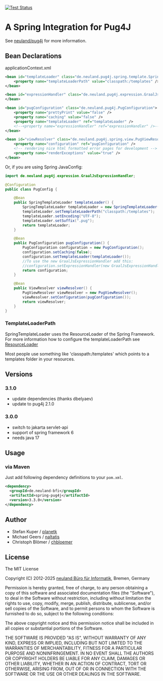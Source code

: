 [![Test Status](https://github.com/neuland/spring-pug4j/actions/workflows/test.yaml/badge.svg)](https://github.com/neuland/spring-pug4j/actions)

# A Spring Integration for Pug4J

See [neuland/pug4j](https://github.com/neuland/pug4j) for more information.

## Bean Declarations

applicationContext.xml

```xml
<bean id="templateLoader" class="de.neuland.pug4j.spring.template.SpringTemplateLoader">
	<property name="templateLoaderPath" value="classpath:/templates" />
</bean>

<bean id="expressionHandler" class="de.neuland.pug4j.expression.GraalJsExpressionHandler">
</bean>

<bean id="pugConfiguration" class="de.neuland.pug4j.PugConfiguration">
	<property name="prettyPrint" value="false" />
	<property name="caching" value="false" />
	<property name="templateLoader" ref="templateLoader" />
	<!--<property name="expressionHandler" ref="expressionHandler" />-->
</bean>

<bean id="viewResolver" class="de.neuland.pug4j.spring.view.PugViewResolver">
	<property name="configuration" ref="pugConfiguration" />
	<!-- rendering nice html formatted error pages for development -->
	<property name="renderExceptions" value="true" />
</bean>
```
Or, if you are using Spring JavaConfig:

```java
import de.neuland.pug4j.expression.GraalJsExpressionHandler;

@Configuration
public class PugConfig {

    @Bean
    public SpringTemplateLoader templateLoader() {
        SpringTemplateLoader templateLoader = new SpringTemplateLoader();
        templateLoader.setTemplateLoaderPath("classpath:/templates");
        templateLoader.setEncoding("UTF-8");
        templateLoader.setSuffix(".pug");
        return templateLoader;
    }

    @Bean
    public PugConfiguration pugConfiguration() {
        PugConfiguration configuration = new PugConfiguration();
        configuration.setCaching(false);
        configuration.setTemplateLoader(templateLoader());
        //To use the new GraalJsExpressionHandler add this:
        //configuration.setExpressionHandler(new GraalJsExpressionHandler());
        return configuration;
    }

    @Bean
    public ViewResolver viewResolver() {
        PugViewResolver viewResolver = new PugViewResolver();
        viewResolver.setConfiguration(pugConfiguration());
        return viewResolver;
    }
}
```
### TemplateLoaderPath
SpringTemplateLoader uses the ResourceLoader of the Spring Framework. For more information how to configure the templateLoaderPath see [ResourceLoader](https://docs.spring.io/spring-framework/docs/3.2.x/spring-framework-reference/html/resources.html#resources-resourceloader)

Most people use something like 'classpath:/templates' which points to a templates folder in your resources.

## Versions
### 3.1.0
* update dependencies (thanks dbelyaev)
* update to pug4j 2.1.0

### 3.0.0
* switch to jakarta servlet-api
* support of spring framework 6
* needs java 17

## Usage

### via Maven

Just add following dependency definitions to your `pom.xml`.

```xml
<dependency>
  <groupId>de.neuland-bfi</groupId>
  <artifactId>spring-pug4j</artifactId>
  <version>3.3.0</version>
</dependency>
```

## Author

- Stefan Kuper / [planetk](https://github.com/planetk)
- Michael Geers / [naltatis](https://github.com/naltatis)
- Christoph Blömer / [chbloemer](https://github.com/chbloemer)

## License

The MIT License

Copyright (C) 2012-2025 [neuland Büro für Informatik](http://www.neuland-bfi.de/), Bremen, Germany

Permission is hereby granted, free of charge, to any person obtaining a copy of this software and associated documentation files (the "Software"), to deal in the Software without restriction, including without limitation the rights to use, copy, modify, merge, publish, distribute, sublicense, and/or sell copies of the Software, and to permit persons to whom the Software is furnished to do so, subject to the following conditions:

The above copyright notice and this permission notice shall be included in all copies or substantial portions of the Software.

THE SOFTWARE IS PROVIDED "AS IS", WITHOUT WARRANTY OF ANY KIND, EXPRESS OR IMPLIED, INCLUDING BUT NOT LIMITED TO THE WARRANTIES OF MERCHANTABILITY, FITNESS FOR A PARTICULAR PURPOSE AND NONINFRINGEMENT. IN NO EVENT SHALL THE AUTHORS OR COPYRIGHT HOLDERS BE LIABLE FOR ANY CLAIM, DAMAGES OR OTHER LIABILITY, WHETHER IN AN ACTION OF CONTRACT, TORT OR OTHERWISE, ARISING FROM, OUT OF OR IN CONNECTION WITH THE SOFTWARE OR THE USE OR OTHER DEALINGS IN THE SOFTWARE.
